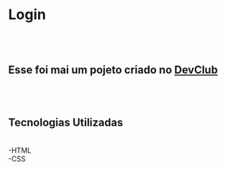 <h1>Login</h1>
<br>
<br>
<h2>Esse foi mai um pojeto criado no <a href="https://rodolfomori.com.br/devclub">DevClub</a></h2>
<br>
<br>
<h2>Tecnologias Utilizadas</h2>
<br>-HTML
<br>-CSS
<br>
<br>
<img src=""/>
